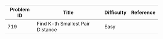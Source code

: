 | Problem ID | Title | Difficulty | Reference
| --- | --- | --- | ---
| 719 | Find K-th Smallest Pair Distance | Easy | 
